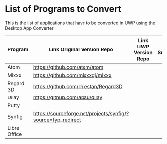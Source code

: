 # List of Programs to Convert
This is the list of applications that have to be converted in UWP using the Desktop App Converter

| Program | Link Original Version Repo | Link UWP Version Repo | Dial Support | Live Tiles Support | Notifications Support | Cortana Support|
|----------|-------------|------|--------|------|--------|--------|
| Atom | https://github.com/atom/atom | |  | | | |
| Mixxx | https://github.com/mixxxdj/mixxx |  | | | | |
| Regard 3D | https://github.com/rhiestan/Regard3D |  | | | | |
| Dilay| https://github.com/abau/dilay |  | | | | |
| Putty |  |  |  | | | |
| Synfig| https://sourceforge.net/projects/synfig/?source=typ_redirect |  |  | | | |
| Libre Office | | | | | | | |
